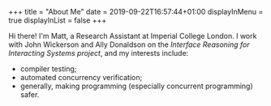 +++
title = "About Me"
date = 2019-09-22T16:57:44+01:00
displayInMenu = true
displayInList = false
+++

Hi there!  I'm Matt, a Research Assistant at Imperial College London.
I work with John Wickerson and Ally Donaldson on the _Interface Reasoning
for Interacting Systems project_, and my interests include:

- compiler testing;
- automated concurrency verification;
- generally, making programming (especially concurrent programming) safer.
